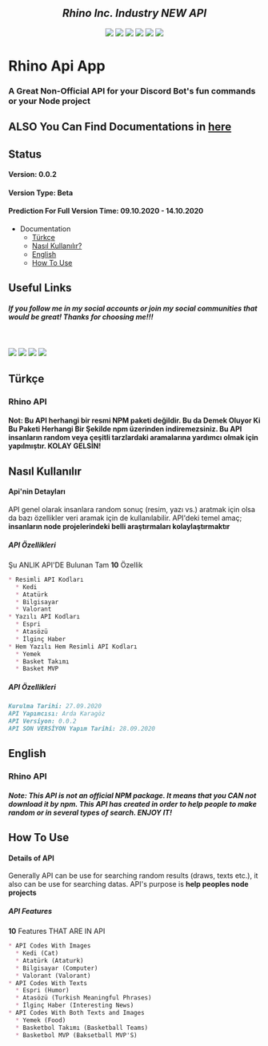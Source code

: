 

<div align="center">
  <br />
  <br />
  <h2> 
    <i>Rhino Inc. Industry NEW API</i>
  </h2>
  <p>
    <a href="https://discord.gg/bRCvFy9"><img src="https://cdn.discordapp.com/attachments/747372317687939113/759824923190493214/9c31f2d25f5a6b3cd03b5daed2369c93.png"></a>
    <a href="https://discord.gg/bRCvFy9"><img src="https://cdn.discordapp.com/attachments/747372317687939113/759824923190493214/9c31f2d25f5a6b3cd03b5daed2369c93.png"></a>
    <a href="https://discord.gg/bRCvFy9"><img src="https://cdn.discordapp.com/attachments/747372317687939113/759824923190493214/9c31f2d25f5a6b3cd03b5daed2369c93.png"></a>
    <a href="https://discord.gg/bRCvFy9"><img src="https://cdn.discordapp.com/attachments/747372317687939113/759824923190493214/9c31f2d25f5a6b3cd03b5daed2369c93.png"></a>
    <a href="https://discord.gg/bRCvFy9"><img src="https://cdn.discordapp.com/attachments/747372317687939113/759824923190493214/9c31f2d25f5a6b3cd03b5daed2369c93.png"></a>
    <a href="https://discord.gg/bRCvFy9"><img src="https://cdn.discordapp.com/attachments/747372317687939113/759824923190493214/9c31f2d25f5a6b3cd03b5daed2369c93.png"></a>
  </p>
</div>

# Rhino Api App
### A Great Non-Official API for your Discord Bot's fun commands or your Node project

## ALSO You Can Find Documentations in [here](https://rhinobottr.glitch.me/api/api_main.html)

## Status
#### Version: 0.0.2
#### Version Type: Beta
#### Prediction For Full Version Time: 09.10.2020 - 14.10.2020


* Documentation
  * [Türkçe](#türkçe)
  * [Nasıl Kullanılır?](#nasıl-kullanılır)
  * [English](#english)
  * [How To Use](#how-to-use)

## Useful Links

##### If you follow me in my social accounts or join my social communities that would be great! Thanks for choosing me!!!

<div>
  <br />
  <p>
    <a href="https://www.youtube.com/channel/UCdJN1G13UswgVrnq0PyA5lA"><img src="https://yt3.ggpht.com/a/AATXAJwUNs83IZRAm2vTA7N1Owkj4PIZrrl7UwiAxEAz=s100-c-k-c0xffffffff-no-rj-mo"></a>
    <a href="https://github.com/ardakaragoz/"><img src="https://cdn.discordapp.com/attachments/755471040850690220/759830287965225000/icon1.jpg"></a>
    <a href="https://discord.com/invite/5QuYStX"><img src="https://cdn.discordapp.com/icons/723964114069618798/a_e3c69853afd5986a4cd44ad74299d13a.gif"></a>
      <a href="https://glitch.com/@fleeingrhino"><img src="https://cdn.discordapp.com/attachments/727808813838893086/759879445929656330/indir_2.jpg"></a>
  </p>
  </div>

## Türkçe

### Rhino API

#### Not: Bu API herhangi bir resmi NPM paketi değildir. Bu da Demek Oluyor Ki Bu Paketi Herhangi Bir Şekilde npm üzerinden indiremezsiniz. Bu API insanların random veya çeşitli tarzlardaki aramalarına yardımcı olmak için yapılmıştır. KOLAY GELSİN!

## Nasıl Kullanılır

#### Api'nin Detayları

API genel olarak insanlara random sonuç (resim, yazı vs.) aratmak için olsa da bazı özellikler veri aramak için de kullanılabilir. 
API'deki temel amaç; **insanların node projelerindeki belli araştırmaları kolaylaştırmaktır**

##### API Özellikleri

Şu ANLIK API'DE Bulunan Tam __10__ Özellik

```md
* Resimli API Kodları
  * Kedi
  * Atatürk
  * Bilgisayar
  * Valorant
* Yazılı API Kodları
  * Espri
  * Atasözü
  * İlginç Haber
* Hem Yazılı Hem Resimli API Kodları
  * Yemek
  * Basket Takımı
  * Basket MVP
```

##### API Özellikleri

```md
Kurulma Tarihi: 27.09.2020
API Yapımcısı: Arda Karagöz
API Versiyon: 0.0.2
API SON VERSİYON Yapım Tarihi: 28.09.2020
```

## English

### Rhino API

##### Note: This API is not an official NPM package. It means that you CAN not download it by npm. This API has created in order to help people to make random or in several types of search. ENJOY IT!

## How To Use

#### Details of API

Generally API can be use for searching random results (draws, texts etc.), it also can be use for searching datas.
API's purpose is **help peoples node projects**

##### API Features

 __10__ Features THAT ARE IN API

```md
* API Codes With Images
  * Kedi (Cat)
  * Atatürk (Ataturk)
  * Bilgisayar (Computer)
  * Valorant (Valorant)
* API Codes With Texts
  * Espri (Humor)
  * Atasözü (Turkish Meaningful Phrases)
  * İlginç Haber (Interesting News)
* API Codes With Both Texts and Images
  * Yemek (Food)
  * Basketbol Takımı (Basketball Teams)
  * Basketbol MVP (Baksetball MVP'S)
```

